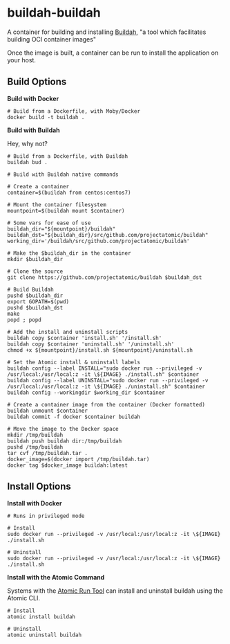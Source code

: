 buildah-buildah
===============

A container for building and installing [Buildah](https://github.com/projectatomic/buildah), "a tool which facilitates building OCI container images"

Once the image is built, a container can be run to install the application on your host.

Build Options
-------------

**Build with Docker**

```
# Build from a Dockerfile, with Moby/Docker
docker build -t buildah .
```

**Build with Buildah**

Hey, why not?

```
# Build from a Dockerfile, with Buildah
buildah bud .

# Build with Buildah native commands

# Create a container
container=$(buildah from centos:centos7)

# Mount the container filesystem 
mountpoint=$(buildah mount $container)

# Some vars for ease of use
buildah_dir="${mountpoint}/buildah"
buildah_dst="${buildah_dir}/src/github.com/projectatomic/buildah"
working_dir='/buildah/src/github.com/projectatomic/buildah'

# Make the $buildah_dir in the container
mkdir $buildah_dir

# Clone the source
git clone https://github.com/projectatomic/buildah $buildah_dst

# Build Buildah
pushd $buildah_dir
export GOPATH=$(pwd)
pushd $buildah_dst
make
popd ; popd

# Add the install and uninstall scripts
buildah copy $container 'install.sh' '/install.sh'
buildah copy $container 'uninstall.sh' '/uninstall.sh'
chmod +x ${mountpoint}/install.sh ${mountpoint}/uninstall.sh

# Set the Atomic install & uninstall labels
buildah config --label INSTALL="sudo docker run --privileged -v /usr/local:/usr/local:z -it \${IMAGE} ./install.sh" $container
buildah config --label UNINSTALL="sudo docker run --privileged -v /usr/local:/usr/local:z -it \${IMAGE} ./uninstall.sh" $container
buildah config --workingdir $working_dir $container

# Create a container image from the container (Docker formatted)
buildah unmount $container
buildah commit -f docker $container buildah

# Move the image to the Docker space
mkdir /tmp/buildah
buildah push buildah dir:/tmp/buildah
pushd /tmp/buildah
tar cvf /tmp/buildah.tar .
docker_image=$(docker import /tmp/buildah.tar)
docker tag $docker_image buildah:latest
```

Install Options
---------------

**Install with Docker**

```
# Runs in privileged mode

# Install
sudo docker run --privileged -v /usr/local:/usr/local:z -it \${IMAGE} ./install.sh

# Uninstall
sudo docker run --privileged -v /usr/local:/usr/local:z -it \${IMAGE} ./install.sh
```

**Install with the Atomic Command**

Systems with the [Atomic Run Tool](https://github.com/projectatomic/atomic) can install and uninstall buildah using the Atomic CLI.

```
# Install
atomic install buildah

# Uninstall
atomic uninstall buildah
```
